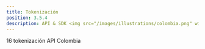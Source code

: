 ```yaml
---
title: Tokenización
position: 3.5.4
description: API & SDK <img src="/images/illustrations/colombia.png" width="50">
---
```


16 tokenización API Colombia
